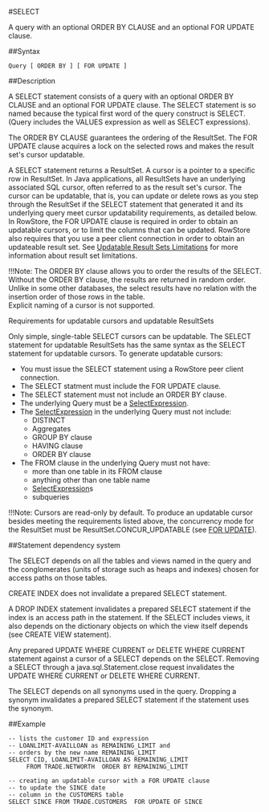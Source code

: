 #SELECT

A query with an optional ORDER BY CLAUSE and an optional FOR UPDATE clause.

##Syntax

``` pre
Query [ ORDER BY ] [ FOR UPDATE ]
```

<a id="reference_29DE31649A5149C3B89F958FC5CB6CBE__section_770EC1560B2E4AE3A6534BF9A1C91050"></a>
##Description


A SELECT statement consists of a query with an optional ORDER BY CLAUSE and an optional FOR UPDATE clause. The SELECT statement is so named because the typical first word of the query construct is SELECT. (Query includes the VALUES expression as well as SELECT expressions).

The ORDER BY CLAUSE guarantees the ordering of the ResultSet. The FOR UPDATE clause acquires a lock on the selected rows and makes the result set's cursor updatable.

A SELECT statement returns a ResultSet. A cursor is a pointer to a specific row in ResultSet. In Java applications, all ResultSets have an underlying associated SQL cursor, often referred to as the result set's cursor. The cursor can be updatable, that is, you can update or delete rows as you step through the ResultSet if the SELECT statement that generated it and its underlying query meet cursor updatability requirements, as detailed below. In RowStore, the FOR UPDATE clause is required in order to obtain an updatable cursors, or to limit the columns that can be updated. RowStore also requires that you use a peer client connection in order to obtain an updateable result set. See <a href="ref-sql-limitations.html#concept_05E66BCA75DD4940994906F0BF31AE17__section_315F5E47AF084F0AB987FF3812B9C70E" class="xref">Updatable Result Sets Limitations</a> for more information about result set limitations.

!!!Note: 
	The ORDER BY clause allows you to order the results of the SELECT. Without the ORDER BY clause, the results are returned in random order. Unlike in some other databases, the select results have no relation with the insertion order of those rows in the table. </br>
Explicit naming of a cursor is not supported.

<a id="reference_29DE31649A5149C3B89F958FC5CB6CBE__sec_refupdateable"></a>

Requirements for updatable cursors and updatable ResultSets


Only simple, single-table SELECT cursors can be updatable. The SELECT statement for updatable ResultSets has the same syntax as the SELECT statement for updatable cursors. To generate updatable cursors:

-   You must issue the SELECT statement using a RowStore peer client connection.
-   The SELECT statment must include the FOR UPDATE clause.
-   The SELECT statement must not include an ORDER BY clause.
-   The underlying Query must be a <a href="ref-selectexpression.html#reference_9518856325F74F79B13674B8E060E6C5" class="xref noPageCitation" title="A SelectExpression is the basic SELECT-FROM-WHERE construct used to build a table value based on filtering and projecting values from other tables.">SelectExpression</a>.
-   The <a href="ref-selectexpression.html#reference_9518856325F74F79B13674B8E060E6C5" class="xref noPageCitation" title="A SelectExpression is the basic SELECT-FROM-WHERE construct used to build a table value based on filtering and projecting values from other tables.">SelectExpression</a> in the underlying Query must not include:
    -   DISTINCT
    -   Aggregates
    -   GROUP BY clause
    -   HAVING clause
    -   ORDER BY clause
-   The FROM clause in the underlying Query must not have:
    -   more than one table in its FROM clause
    -   anything other than one table name
    -   <a href="ref-selectexpression.html#reference_9518856325F74F79B13674B8E060E6C5" class="xref noPageCitation" title="A SelectExpression is the basic SELECT-FROM-WHERE construct used to build a table value based on filtering and projecting values from other tables.">SelectExpression</a>s
    -   subqueries

!!!Note:
	Cursors are read-only by default. To produce an updatable cursor besides meeting the requirements listed above, the concurrency mode for the ResultSet must be ResultSet.CONCUR\_UPDATABLE (see <a href="ref-for-update.html#reference_9518856325F74F79B13674B8E060E6C5" class="xref">FOR UPDATE</a>).</p>

##Statement dependency system

The SELECT depends on all the tables and views named in the query and the conglomerates (units of storage such as heaps and indexes) chosen for access paths on those tables.

CREATE INDEX does not invalidate a prepared SELECT statement.

A DROP INDEX statement invalidates a prepared SELECT statement if the index is an access path in the statement. If the SELECT includes views, it also depends on the dictionary objects on which the view itself depends (see CREATE VIEW statement).

Any prepared UPDATE WHERE CURRENT or DELETE WHERE CURRENT statement against a cursor of a SELECT depends on the SELECT. Removing a SELECT through a java.sql.Statement.close request invalidates the UPDATE WHERE CURRENT or DELETE WHERE CURRENT.

The SELECT depends on all synonyms used in the query. Dropping a synonym invalidates a prepared SELECT statement if the statement uses the synonym.

##Example

``` pre
-- lists the customer ID and expression 
-- LOANLIMIT-AVAILLOAN as REMAINING_LIMIT and
-- orders by the new name REMAINING_LIMIT
SELECT CID, LOANLIMIT-AVAILLOAN AS REMAINING_LIMIT
     FROM TRADE.NETWORTH  ORDER BY REMAINING_LIMIT

-- creating an updatable cursor with a FOR UPDATE clause 
-- to update the SINCE date 
-- column in the CUSTOMERS table
SELECT SINCE FROM TRADE.CUSTOMERS  FOR UPDATE OF SINCE
```


